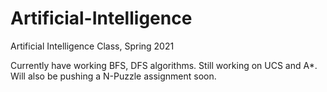 # Artificial-Intelligence
Artificial Intelligence Class, Spring 2021

Currently have working BFS, DFS algorithms. Still working on UCS and A*. Will also be pushing a N-Puzzle assignment soon.
